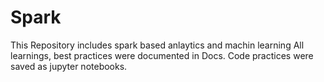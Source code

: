 # Spark
This Repository includes spark based anlaytics and machin learning
All learnings, best practices were documented in Docs.
Code practices were saved as jupyter notebooks.
